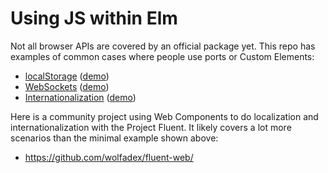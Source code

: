 # Using JS within Elm

Not all browser APIs are covered by an official package yet. This repo has examples of common cases where people use ports or Custom Elements:

- [localStorage](/localStorage) ([demo](https://ellie-app.com/8yYddD6HRYJa1))
- [WebSockets](/websockets) ([demo](https://ellie-app.com/8yYgw7y7sM2a1))
- [Internationalization](/internationalization) ([demo](https://ellie-app.com/8yYbRQ3Hzrta1))

Here is a community project using Web Components to do localization and internationalization with the Project Fluent. It likely covers a lot more scenarios than the minimal example shown above:

- https://github.com/wolfadex/fluent-web/
